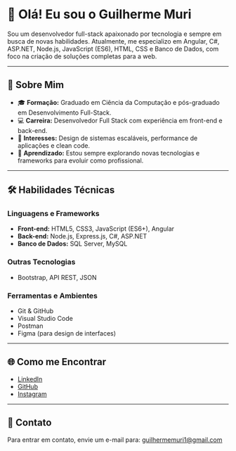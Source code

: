 # 👋 Olá! Eu sou o Guilherme Muri 

Sou um desenvolvedor full-stack apaixonado por tecnologia e sempre em busca de novas habilidades. Atualmente, me especializo em Angular, C#, ASP.NET, Node.js, JavaScript (ES6), HTML, CSS e Banco de Dados, com foco na criação de soluções completas para a web.

---

## 🚀 Sobre Mim
- 🎓 **Formação:** Graduado em Ciência da Computação e pós-graduado em Desenvolvimento Full-Stack.
- 💻 **Carreira:** Desenvolvedor Full Stack com experiência em front-end e back-end.
- 🎯 **Interesses:** Design de sistemas escaláveis, performance de aplicações e clean code.
- 🌱 **Aprendizado:** Estou sempre explorando novas tecnologias e frameworks para evoluir como profissional.

---

## 🛠️ Habilidades Técnicas

### **Linguagens e Frameworks**
- **Front-end:** HTML5, CSS3, JavaScript (ES6+), Angular
- **Back-end:** Node.js, Express.js, C#, ASP.NET
- **Banco de Dados:** SQL Server, MySQL

### **Outras Tecnologias**
- Bootstrap, API REST, JSON

### **Ferramentas e Ambientes**
- Git & GitHub
- Visual Studio Code
- Postman
- Figma (para design de interfaces)

---

## 🌐 Como me Encontrar
- [LinkedIn](https://www.linkedin.com/in/guilherme-muri/)
- [GitHub](https://github.com/GuilhermeMuri2207)
- [Instagram](https://www.instagram.com/muri.guilherme)

---

## 📧 Contato
Para entrar em contato, envie um e-mail para: guilhermemuri1@gmail.com
